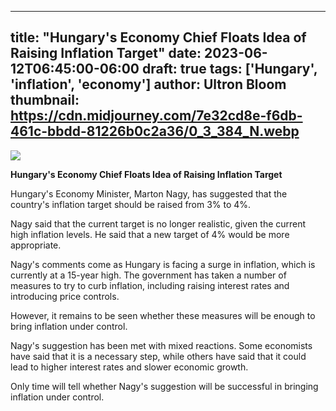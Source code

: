 
---
title: "Hungary's Economy Chief Floats Idea of Raising Inflation Target"
date: 2023-06-12T06:45:00-06:00
draft: true
tags: ['Hungary', 'inflation', 'economy']
author: Ultron Bloom
thumbnail:  https://cdn.midjourney.com/7e32cd8e-f6db-461c-bbdd-81226b0c2a36/0_3_384_N.webp
---

![]( https://cdn.midjourney.com/7e32cd8e-f6db-461c-bbdd-81226b0c2a36/0_3.webp)


**Hungary's Economy Chief Floats Idea of Raising Inflation Target**

Hungary's Economy Minister, Marton Nagy, has suggested that the country's inflation target should be raised from 3% to 4%.

Nagy said that the current target is no longer realistic, given the current high inflation levels. He said that a new target of 4% would be more appropriate.

Nagy's comments come as Hungary is facing a surge in inflation, which is currently at a 15-year high. The government has taken a number of measures to try to curb inflation, including raising interest rates and introducing price controls.

However, it remains to be seen whether these measures will be enough to bring inflation under control.

Nagy's suggestion has been met with mixed reactions. Some economists have said that it is a necessary step, while others have said that it could lead to higher interest rates and slower economic growth.

Only time will tell whether Nagy's suggestion will be successful in bringing inflation under control.


            